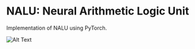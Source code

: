 # NALU: Neural Arithmetic Logic Unit
Implementation of NALU using PyTorch.

![Alt Text](res/run.gif)
